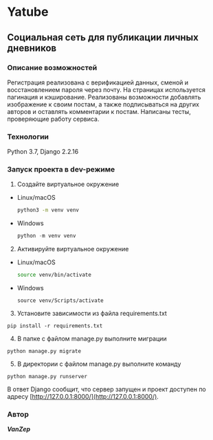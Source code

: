 # Yatube
## Социальная сеть для публикации личных дневников
### Описание возможностей
Регистрация реализована с верификацией данных, сменой и восстановлением пароля через почту. На страницах используется пагинация и кэширование. Реализованы возможности добавлять изображение к своим постам, а также подписываться на других авторов и оставлять комментарии к постам. Написаны тесты, проверяющие работу сервиса.
### Технологии
Python 3.7,
Django 2.2.16
### Запуск проекта в dev-режиме
1. Создайте виртуальное окружение
- Linux/macOS

    ```bash
    python3 -m venv venv
    ```
- Windows

    ```python
    python -m venv venv
    ```
2. Активируйте виртуальное окружение
- Linux/macOS

    ```bash
    source venv/bin/activate
    ```
- Windows

    ```
    source venv/Scripts/activate
    ```
3. Установите зависимости из файла requirements.txt
```
pip install -r requirements.txt
```
4. В папке с файлом manage.py выполните миграции
```
python manage.py migrate
```
5. В директории с файлом manage.py выполните команду
```
python manage.py runserver
```
В ответ Django сообщит, что сервер запущен и проект доступен по адресу [http://127.0.0.1:8000/](http://127.0.0.1:8000/).

### Автор
***VanZep***
